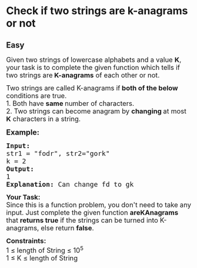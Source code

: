 # Check if two strings are k-anagrams or not
## Easy 
<div class="problem-statement" style="user-select: auto;">
                <p style="user-select: auto;"></p><p style="user-select: auto;"><span style="font-size: 18px; user-select: auto;">Given two strings of lowercase alphabets and a value <strong style="user-select: auto;">K</strong>, your task is to complete the given function which tells if&nbsp; two strings are<strong style="user-select: auto;"> K-anagrams</strong> of each other or not.</span></p>

<p style="user-select: auto;"><span style="font-size: 18px; user-select: auto;">Two strings are called K-anagrams if<strong style="user-select: auto;"> both of the below </strong>conditions are true.<br style="user-select: auto;">
1. Both have <strong style="user-select: auto;">same </strong>number of characters.<br style="user-select: auto;">
2. Two strings can become anagram by <strong style="user-select: auto;">changing </strong>at most <strong style="user-select: auto;">K</strong> characters in a string.</span></p>

<p style="user-select: auto;"><span style="font-size: 20px; user-select: auto;"><strong style="user-select: auto;">Example:</strong></span></p>

<pre style="user-select: auto;"><span style="font-size: 18px; user-select: auto;"><strong style="user-select: auto;">Input:</strong>
str1 = "fodr</span><span style="font-size: 18px; user-select: auto;">", str2="gork"
k = 2</span>
<span style="font-size: 18px; user-select: auto;"><strong style="user-select: auto;">Output:</strong>
1</span>
<span style="font-size: 18px; user-select: auto;"><strong style="user-select: auto;">Explanation: </strong>Can change fd to gk</span></pre>

<p style="user-select: auto;"><strong style="user-select: auto;"><span style="font-size: 18px; user-select: auto;">Your Task:</span></strong><br style="user-select: auto;">
<span style="font-size: 18px; user-select: auto;">Since this is a function problem, you don't need to take any input. Just complete the given function <strong style="user-select: auto;">areKAnagrams </strong>that <strong style="user-select: auto;">returns true</strong> if the strings can be turned into K-anagrams, else return <strong style="user-select: auto;">false</strong>.</span></p>

<p style="user-select: auto;"><span style="font-size: 18px; user-select: auto;"><strong style="user-select: auto;">Constraints:</strong><br style="user-select: auto;">
1 ≤ length of String ≤ 10<sup style="user-select: auto;">5</sup><br style="user-select: auto;">
1 ≤ K ≤ length of String</span></p>
 <p style="user-select: auto;"></p>
            </div>
